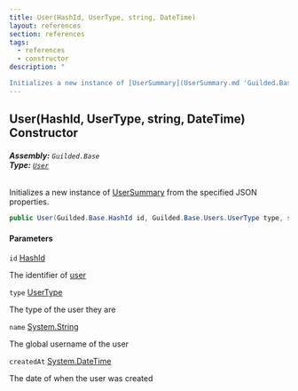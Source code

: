 ```yaml
---
title: User(HashId, UserType, string, DateTime)
layout: references
section: references
tags:
  - references
  - constructor
description: "

Initializes a new instance of [UserSummary](UserSummary.md 'Guilded.Base.Users.UserSummary') from the specified JSON properties."
---
```


## User(HashId, UserType, string, DateTime) Constructor
###### **Assembly:** `Guilded.Base`<br/>**Type:** [`User`](User.md 'Guilded.Base.Users.User')

Initializes a new instance of [UserSummary](UserSummary.md 'Guilded.Base.Users.UserSummary') from the specified JSON properties.

```csharp
public User(Guilded.Base.HashId id, Guilded.Base.Users.UserType type, string name, System.DateTime createdAt);
```
#### Parameters

<a name='Guilded.Base.Users.User.User(Guilded.Base.HashId,Guilded.Base.Users.UserType,string,System.DateTime).id'></a>

`id` [HashId](HashId.md 'Guilded.Base.HashId')

The identifier of [user](User.md 'Guilded.Base.Users.User')

<a name='Guilded.Base.Users.User.User(Guilded.Base.HashId,Guilded.Base.Users.UserType,string,System.DateTime).type'></a>

`type` [UserType](UserType.md 'Guilded.Base.Users.UserType')

The type of the user they are

<a name='Guilded.Base.Users.User.User(Guilded.Base.HashId,Guilded.Base.Users.UserType,string,System.DateTime).name'></a>

`name` [System.String](https://docs.microsoft.com/en-us/dotnet/api/System.String 'System.String')

The global username of the user

<a name='Guilded.Base.Users.User.User(Guilded.Base.HashId,Guilded.Base.Users.UserType,string,System.DateTime).createdAt'></a>

`createdAt` [System.DateTime](https://docs.microsoft.com/en-us/dotnet/api/System.DateTime 'System.DateTime')

The date of when the user was created